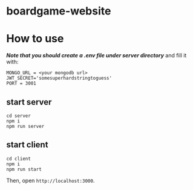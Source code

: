 # boardgame-website

# How to use
***Note that you should create a .env file under server directory*** and fill it with:
```.env
MONGO_URL = <your mongodb url>
JWT_SECRET='somesuperhardstringtoguess'
PORT = 3001
```
## start server
```
cd server
npm i
npm run server
```

## start client
```
cd client
npm i
npm run start
```
Then, open `http://localhost:3000`.
